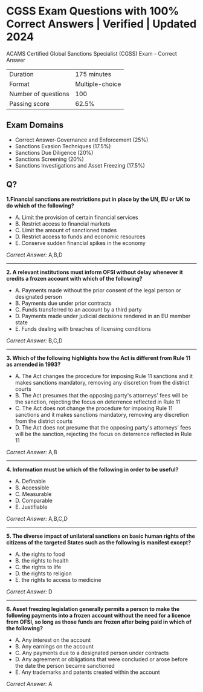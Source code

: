 # CGSS Exam Questions with 100% Correct Answers | Verified | Updated 2024

ACAMS Certified Global Sanctions Specialist (CGSS) Exam - Correct Answer

| |  |
|---|---|
| Duration            | 175 minutes     |
| Format              | Multiple-choice |
| Number of questions | 100             |
| Passing score       | 62.5%           |

## Exam Domains

- Correct Answer-Governance and Enforcement (25%)
- Sanctions Evasion Techniques (17.5%)
- Sanctions Due Diligence (20%)
- Sanctions Screening (20%)
- Sanctions Investigations and Asset Freezing (17.5%)

## Q?

**1.Financial sanctions are restrictions put in place by the UN, EU or UK to do which of the following?**

- A. Limit the provision of certain financial services
- B. Restrict access to financial markets
- C. Limit the amount of sanctioned trades
- D. Restrict access to funds and economic resources
- E. Conserve sudden financial spikes in the economy

_Correct Answer:_ A,B,D

***
**2. A relevant institutions must inform OFSI without delay whenever it credits a frozen account with which of the following?**

- A. Payments made without the prior consent of the legal person or designated person
- B. Payments due under prior contracts
- C. Funds transferred to an account by a third party
- D. Payments made under judicial decisions rendered in an EU member state
- E. Funds dealing with breaches of licensing conditions

_Correct Answer:_ B,C,D

***
**3. Which of the following highlights how the Act is different from Rule 11 as amended in 1993?**

- A. The Act changes the procedure for imposing Rule 11 sanctions and it makes sanctions mandatory, removing any discretion from the district courts
- B. The Act presumes that the opposing party's attorneys' fees will be the sanction, rejecting the focus on deterrence reflected in Rule 11
- C. The Act does not change the procedure for imposing Rule 11 sanctions and it makes sanctions mandatory, removing any discretion from the district courts
- D. The Act does not presume that the opposing party's attorneys' fees will be the sanction, rejecting the focus on deterrence reflected in Rule 11

_Correct Answer:_ A,B

***
**4. Information must be which of the following in order to be useful?**

- A. Definable
- B. Accessible
- C. Measurable
- D. Comparable
- E. Justifiable

_Correct Answer:_ A,B,C,D

***
**5. The diverse impact of unilateral sanctions on basic human rights of the citizens of the targeted States such as the following is manifest except?**

- A. the rights to food
- B. the rights to health
- C. the rights to life
- D. the rights to religion
- E. the rights to access to medicine

_Correct Answer:_ D

***
**6. Asset freezing legislation generally permits a person to make the following payments into a frozen account without the need for a licence from OFSI, so long as those funds are frozen after being paid in which of the following?**

- A. Any interest on the account
- B. Any earnings on the account
- C. Any payments due to a designated person under contracts
- D. Any agreement or obligations that were concluded or arose before the date the person became sanctioned
- E. Any trademarks and patents created within the account

_Correct Answer:_ A
